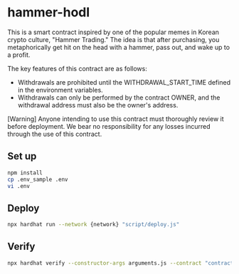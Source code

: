 # hammer-hodl

This is a smart contract inspired by one of the popular memes in Korean crypto culture, "Hammer Trading." The idea is that after purchasing, you metaphorically get hit on the head with a hammer, pass out, and wake up to a profit.

The key features of this contract are as follows:

- Withdrawals are prohibited until the WITHDRAWAL_START_TIME defined in the environment variables.
- Withdrawals can only be performed by the contract OWNER, and the withdrawal address must also be the owner's address.

[Warning] Anyone intending to use this contract must thoroughly review it before deployment. We bear no responsibility for any losses incurred through the use of this contract.

## Set up

```bash
npm install
cp .env_sample .env
vi .env
```

## Deploy

```bash
npx hardhat run --network {network} "script/deploy.js"
```

## Verify

```bash
npx hardhat verify --constructor-args arguments.js --contract "contracts/HammerHodl.sol:HammerHodl" --network {network} {contract address}
```
